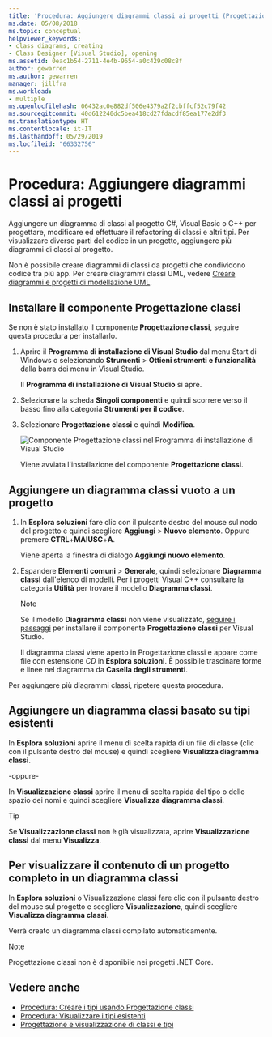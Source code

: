 ```yaml
---
title: 'Procedura: Aggiungere diagrammi classi ai progetti (Progettazione classi)'
ms.date: 05/08/2018
ms.topic: conceptual
helpviewer_keywords:
- class diagrams, creating
- Class Designer [Visual Studio], opening
ms.assetid: 0eac1b54-2711-4e4b-9654-a0c429c08c8f
author: gewarren
ms.author: gewarren
manager: jillfra
ms.workload:
- multiple
ms.openlocfilehash: 06432ac0e882df506e4379a2f2cbffcf52c79f42
ms.sourcegitcommit: 40d612240dc5bea418cd27fdacdf85ea177e2df3
ms.translationtype: HT
ms.contentlocale: it-IT
ms.lasthandoff: 05/29/2019
ms.locfileid: "66332756"
---
```

# <a name="how-to-add-class-diagrams-to-projects"></a>Procedura: Aggiungere diagrammi classi ai progetti

Aggiungere un diagramma di classi al progetto C#, Visual Basic o C++ per progettare, modificare ed effettuare il refactoring di classi e altri tipi. Per visualizzare diverse parti del codice in un progetto, aggiungere più diagrammi di classi al progetto.

Non è possibile creare diagrammi di classi da progetti che condividono codice tra più app. Per creare diagrammi classi UML, vedere [Creare diagrammi e progetti di modellazione UML](../../modeling/create-uml-modeling-projects-and-diagrams.md).

## <a name="install-the-class-designer-component"></a>Installare il componente Progettazione classi

Se non è stato installato il componente **Progettazione classi**, seguire questa procedura per installarlo.

1. Aprire il **Programma di installazione di Visual Studio** dal menu Start di Windows o selezionando **Strumenti** > **Ottieni strumenti e funzionalità** dalla barra dei menu in Visual Studio.

   Il **Programma di installazione di Visual Studio** si apre.

1. Selezionare la scheda **Singoli componenti** e quindi scorrere verso il basso fino alla categoria **Strumenti per il codice**.

1. Selezionare **Progettazione classi** e quindi **Modifica**.

   ![Componente Progettazione classi nel Programma di installazione di Visual Studio](media/class-designer-component.png)

   Viene avviata l'installazione del componente **Progettazione classi**.

## <a name="add-a-blank-class-diagram-to-a-project"></a>Aggiungere un diagramma classi vuoto a un progetto

1. In **Esplora soluzioni** fare clic con il pulsante destro del mouse sul nodo del progetto e quindi scegliere **Aggiungi** > **Nuovo elemento**. Oppure premere **CTRL**+**MAIUSC**+**A**.

   Viene aperta la finestra di dialogo **Aggiungi nuovo elemento**.

2. Espandere **Elementi comuni** > **Generale**, quindi selezionare **Diagramma classi** dall'elenco di modelli. Per i progetti Visual C++ consultare la categoria **Utilità** per trovare il modello **Diagramma classi**.

   > [!NOTE]
   > Se il modello **Diagramma classi** non viene visualizzato, [seguire i passaggi](#install-the-class-designer-component) per installare il componente **Progettazione classi** per Visual Studio.

   Il diagramma classi viene aperto in Progettazione classi e appare come file con estensione *CD* in **Esplora soluzioni**. È possibile trascinare forme e linee nel diagramma da **Casella degli strumenti**.

Per aggiungere più diagrammi classi, ripetere questa procedura.

## <a name="add-a-class-diagram-based-on-existing-types"></a>Aggiungere un diagramma classi basato su tipi esistenti

In **Esplora soluzioni** aprire il menu di scelta rapida di un file di classe (clic con il pulsante destro del mouse) e quindi scegliere **Visualizza diagramma classi**.

-oppure-

In **Visualizzazione classi** aprire il menu di scelta rapida del tipo o dello spazio dei nomi e quindi scegliere **Visualizza diagramma classi**.

> [!TIP]
> Se **Visualizzazione classi** non è già visualizzata, aprire **Visualizzazione classi** dal menu **Visualizza**.

## <a name="to-display-the-contents-of-a-complete-project-in-a-class-diagram"></a>Per visualizzare il contenuto di un progetto completo in un diagramma classi

In **Esplora soluzioni** o Visualizzazione classi fare clic con il pulsante destro del mouse sul progetto e scegliere **Visualizzazione**, quindi scegliere **Visualizza diagramma classi**.

Verrà creato un diagramma classi compilato automaticamente.

> [!NOTE]
> Progettazione classi non è disponibile nei progetti .NET Core.

## <a name="see-also"></a>Vedere anche

- [Procedura: Creare i tipi usando Progettazione classi](how-to-create-types.md)
- [Procedura: Visualizzare i tipi esistenti](how-to-view-existing-types.md)
- [Progettazione e visualizzazione di classi e tipi](designing-and-viewing-classes-and-types.md)
